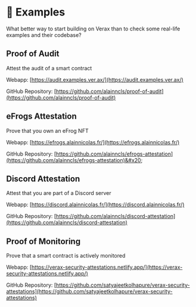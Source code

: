 # 🚀 Examples

What better way to start building on Verax than to check some real-life examples and their codebase?

## Proof of Audit

Attest the audit of a smart contract

Webapp: [https://audit.examples.ver.ax/](https://audit.examples.ver.ax/)

GitHub Repository: [https://github.com/alainncls/proof-of-audit](https://github.com/alainncls/proof-of-audit)

## eFrogs Attestation

Prove that you own an eFrog NFT

Webapp: [https://efrogs.alainnicolas.fr/](https://efrogs.alainnicolas.fr/)

GitHub Repository: [https://github.com/alainncls/efrogs-attestation](https://github.com/alainncls/efrogs-attestation)&#x20;

## Discord Attestation

Attest that you are part of a Discord server

Webapp: [https://discord.alainnicolas.fr/](https://discord.alainnicolas.fr/)

GitHub Repository: [https://github.com/alainncls/discord-attestation](https://github.com/alainncls/discord-attestation)

## Proof of Monitoring

Prove that a smart contract is actively monitored

Webapp: [https://verax-security-attestations.netlify.app/](https://verax-security-attestations.netlify.app/)

GitHub Repository: [https://github.com/satyajeetkolhapure/verax-security-attestations](https://github.com/satyajeetkolhapure/verax-security-attestations)
